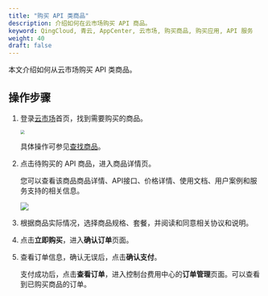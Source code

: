 ```yaml
---
title: "购买 API 类商品"
description: 介绍如何在云市场购买 API 商品。
keyword: QingCloud, 青云, AppCenter, 云市场, 购买商品, 购买应用, API 服务
weight: 40
draft: false
---
```


本文介绍如何从云市场购买 API 类商品。

## 操作步骤

1. 登录[云市场](https://marketplace.qingcloud.com/)首页，找到需要购买的商品。

   <img src="../../../_images/um_cloud_market.png" style="zoom:50%;" />

   具体操作可参见[查找商品](../../10_find_app/)。

2. 点击待购买的 API 商品，进入商品详情页。

   您可以查看该商品商品详情、API接口、价格详情、使用文档、用户案例和服务支持的相关信息。

   <img src="../../../_images/um_purchase_api_1.png" />

3. 根据商品实际情况，选择商品规格、套餐，并阅读和同意相关协议和说明。

4. 点击**立即购买**，进入**确认订单**页面。

5. 查看订单信息，确认无误后，点击**确认支付**。

   支付成功后，点击**查看订单**，进入控制台费用中心的**订单管理**页面。可以查看到已购买商品的订单。





